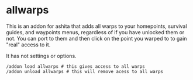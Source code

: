 # allwarps
This is an addon for ashita that adds all warps to your homepoints, survival guides, and waypoints menus, regardless of if you have unlocked them or not. You can port to them and then click on the point you warped to to gain "real" access to it.

It has not settings or options. 

```
/addon load allwarps # this gives access to all warps
/addon unload allwarps # this will remove acess to all warps
```
